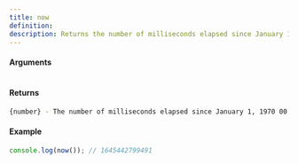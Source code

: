 ```yaml
---
title: now
definition: 
description: Returns the number of milliseconds elapsed since January 1, 1970 00:00:00 UTC.
---
```



#### Arguments


```bash

```


#### Returns


```bash
{number} - The number of milliseconds elapsed since January 1, 1970 00:00:00 UTC.
```


#### Example


```ts
console.log(now()); // 1645442799491
```